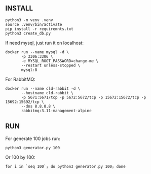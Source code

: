 
## INSTALL

```
python3 -m venv .venv
source .venv/bin/activate
pip install -r requiremnts.txt
python3 create_db.py
```
If need mysql, just run it on localhost:
```
docker run --name mysql -d \
       -p 3306:3306 \
       -e MYSQL_ROOT_PASSWORD=change-me \
       --restart unless-stopped \
       mysql:8
```
For RabbitMQ:
```
docker run --name cld-rabbit -d \
       --hostname cld-rabbit \
       -p 5671:5671/tcp -p 5672:5672/tcp -p 15672:15672/tcp -p 15692:15692/tcp \
       --dns 8.8.8.8 \
       rabbitmq:3.11-management-alpine
```

## RUN

For generate 100 jobs run:
```
python3 generator.py 100
```

Or 100 by 100:
```
for i in `seq 100`; do python3 generator.py 100; done
```

